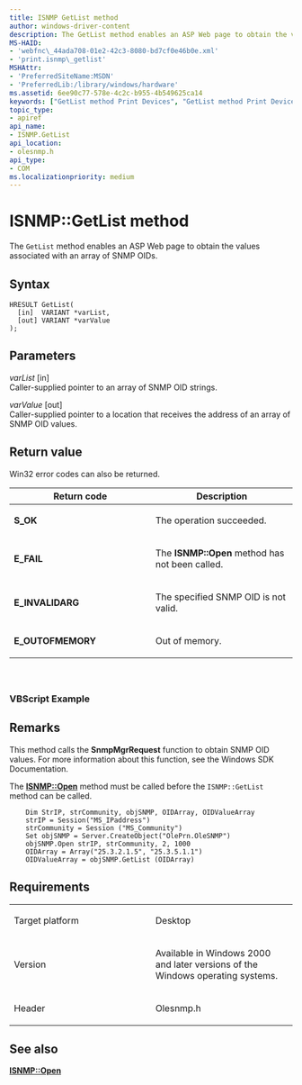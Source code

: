 ```yaml
---
title: ISNMP GetList method
author: windows-driver-content
description: The GetList method enables an ASP Web page to obtain the values associated with an array of SNMP OIDs.
MS-HAID:
- 'webfnc\_44ada708-01e2-42c3-8080-bd7cf0e46b0e.xml'
- 'print.isnmp\_getlist'
MSHAttr:
- 'PreferredSiteName:MSDN'
- 'PreferredLib:/library/windows/hardware'
ms.assetid: 6ee90c77-578e-4c2c-b955-4b549625ca14
keywords: ["GetList method Print Devices", "GetList method Print Devices , ISNMP interface", "ISNMP interface Print Devices , GetList method"]
topic_type:
- apiref
api_name:
- ISNMP.GetList
api_location:
- olesnmp.h
api_type:
- COM
ms.localizationpriority: medium
---
```


# ISNMP::GetList method


The `GetList` method enables an ASP Web page to obtain the values associated with an array of SNMP OIDs.

Syntax
------

```ManagedCPlusPlus
HRESULT GetList(
  [in]  VARIANT *varList,
  [out] VARIANT *varValue
);
```

Parameters
----------

*varList* \[in\]  
Caller-supplied pointer to an array of SNMP OID strings.

*varValue* \[out\]  
Caller-supplied pointer to a location that receives the address of an array of SNMP OID values.

Return value
------------

Win32 error codes can also be returned.

<table>
<colgroup>
<col width="50%" />
<col width="50%" />
</colgroup>
<thead>
<tr class="header">
<th>Return code</th>
<th>Description</th>
</tr>
</thead>
<tbody>
<tr class="odd">
<td><strong>S_OK</strong></td>
<td><p>The operation succeeded.</p></td>
</tr>
<tr class="even">
<td><strong>E_FAIL</strong></td>
<td><p>The <strong>ISNMP::Open</strong> method has not been called.</p></td>
</tr>
<tr class="odd">
<td><strong>E_INVALIDARG</strong></td>
<td><p>The specified SNMP OID is not valid.</p></td>
</tr>
<tr class="even">
<td><strong>E_OUTOFMEMORY</strong></td>
<td><p>Out of memory.</p></td>
</tr>
</tbody>
</table>

 

## <span id="ddk_isnmp_getlist_gg"></span><span id="DDK_ISNMP_GETLIST_GG"></span>


### <span id="vbscript_example"></span><span id="VBSCRIPT_EXAMPLE"></span>VBScript Example

Remarks
-------

This method calls the **SnmpMgrRequest** function to obtain SNMP OID values. For more information about this function, see the Windows SDK Documentation.

The [**ISNMP::Open**](isnmp-open.md) method must be called before the `ISNMP::GetList` method can be called.

```
    Dim StrIP, strCommunity, objSNMP, OIDArray, OIDValueArray
    strIP = Session("MS_IPaddress")
    strCommunity = Session ("MS_Community")
    Set objSNMP = Server.CreateObject("OlePrn.OleSNMP")
    objSNMP.Open strIP, strCommunity, 2, 1000
    OIDArray = Array("25.3.2.1.5", "25.3.5.1.1")
    OIDValueArray = objSNMP.GetList (OIDArray)
```

Requirements
------------

<table>
<colgroup>
<col width="50%" />
<col width="50%" />
</colgroup>
<tbody>
<tr class="odd">
<td><p>Target platform</p></td>
<td>Desktop</td>
</tr>
<tr class="even">
<td><p>Version</p></td>
<td><p>Available in Windows 2000 and later versions of the Windows operating systems.</p></td>
</tr>
<tr class="odd">
<td><p>Header</p></td>
<td>Olesnmp.h</td>
</tr>
</tbody>
</table>

## <span id="see_also"></span>See also


[**ISNMP::Open**](isnmp-open.md)

 

 




